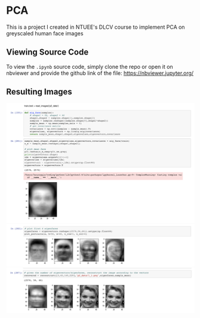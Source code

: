 # PCA
This is a project I created in NTUEE's DLCV course to implement PCA on greyscaled human face images
## Viewing Source Code
To view the ```.ipynb``` source code, simply clone the repo or open it on nbviewer and provide the github link of the file:
https://nbviewer.jupyter.org/
## Resulting Images
![](./result_images/image1.png )
![](./result_images/image2.png )
![](./result_images/image3.png )
